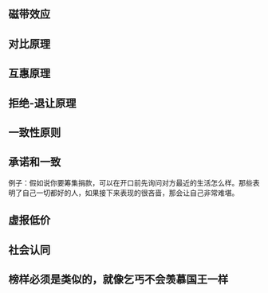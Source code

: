 ## 磁带效应
## 对比原理
## 互惠原理
## 拒绝-退让原理
## 一致性原则
## 承诺和一致
 例子：假如说你要筹集捐款，可以在开口前先询问对方最近的生活怎么样。那些表明了自己一切都好的人，如果接下来表现的很吝啬，那会让自己非常难堪。
## 虚报低价
## 社会认同
## 榜样必须是类似的，就像乞丐不会羡慕国王一样
